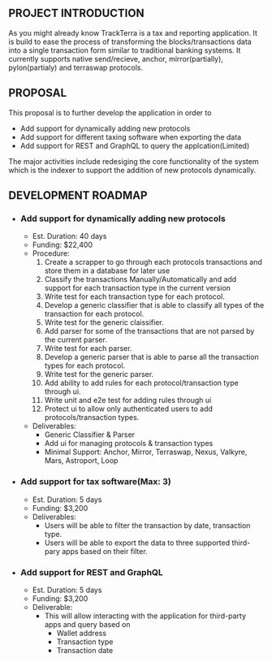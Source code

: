 ## PROJECT INTRODUCTION
As you might already know TrackTerra is a tax and reporting application. It is build to ease the process of transforming the blocks/transactions data into a single transaction form similar to traditional banking systems. It currently supports native send/recieve, anchor, mirror(partially), pylon(partialy) and terraswap protocols. 

## PROPOSAL
This proposal is to further develop the application in order to
- Add support for dynamically adding new protocols
- Add support for different taxing software when exporting the data
- Add support for REST and GraphQL to query the applcation(Limited)

The major activities include redesiging the core functionality of the system which is the indexer to support the addition of new protocols dynamically.

## DEVELOPMENT ROADMAP
* ### **Add support for dynamically adding new protocols**
    * Est. Duration: 40 days
    * Funding: $22,400
    * Procedure:
        <ol>
            <li>Create a scrapper to go through each protocols transactions and store them in a database for later use</li>
            <li>Classify the transactions Manually/Automatically and add support for each transaction type in the current version</li>
            <li>Write test for each transaction type for each protocol.</li>
            <li>Develop a generic classifier that is able to classify all types of the transaction for each protocol.</li>
            <li>Write test for the generic claissifier.</li>
            <li>Add parser for some of the transactions that are not parsed by the current parser.</li>
            <li>Write test for each parser.</li>
            <li>Develop a generic parser that is able to parse all the transaction types for each protocol.</li>
            <li>Write test for the generic parser.</li>
            <li>Add ability to add rules for each protocol/transaction type through ui.</li>
            <li>Write unit and e2e test for adding rules through ui </li>
            <li>Protect ui to allow only authenticated users to add protocols/transaction types.</li>
        </ol>
    * Deliverables:
        * Generic Classifier & Parser
        * Add ui for managing protocols & transaction types
        * Minimal Support: Anchor, Mirror, Terraswap, Nexus, Valkyre, Mars, Astroport, Loop
* ### **Add support for tax software(Max: 3)**
    * Est. Duration: 5 days
    * Funding: $3,200
    * Deliverables:
        * Users will be able to filter the transaction by date, transaction type.
        * Users will be able to export the data to three supported third-pary apps based on their filter.
* ### **Add support for REST and GraphQL**
    * Est. Duration: 5 days
    * Funding: $3,200
    * Deliverable:
        * This will allow interacting with the application for third-party apps and query based on
            * Wallet address
            * Transaction type
            * Transaction date

